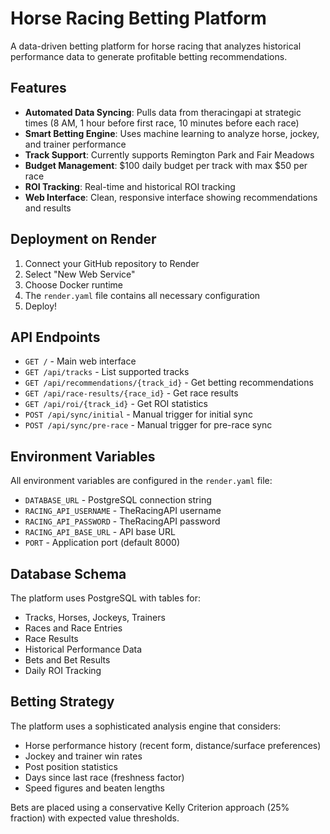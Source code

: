 # Horse Racing Betting Platform

A data-driven betting platform for horse racing that analyzes historical performance data to generate profitable betting recommendations.

## Features

- **Automated Data Syncing**: Pulls data from theracingapi at strategic times (8 AM, 1 hour before first race, 10 minutes before each race)
- **Smart Betting Engine**: Uses machine learning to analyze horse, jockey, and trainer performance
- **Track Support**: Currently supports Remington Park and Fair Meadows
- **Budget Management**: $100 daily budget per track with max $50 per race
- **ROI Tracking**: Real-time and historical ROI tracking
- **Web Interface**: Clean, responsive interface showing recommendations and results

## Deployment on Render

1. Connect your GitHub repository to Render
2. Select "New Web Service"
3. Choose Docker runtime
4. The `render.yaml` file contains all necessary configuration
5. Deploy!

## API Endpoints

- `GET /` - Main web interface
- `GET /api/tracks` - List supported tracks
- `GET /api/recommendations/{track_id}` - Get betting recommendations
- `GET /api/race-results/{race_id}` - Get race results
- `GET /api/roi/{track_id}` - Get ROI statistics
- `POST /api/sync/initial` - Manual trigger for initial sync
- `POST /api/sync/pre-race` - Manual trigger for pre-race sync

## Environment Variables

All environment variables are configured in the `render.yaml` file:
- `DATABASE_URL` - PostgreSQL connection string
- `RACING_API_USERNAME` - TheRacingAPI username
- `RACING_API_PASSWORD` - TheRacingAPI password
- `RACING_API_BASE_URL` - API base URL
- `PORT` - Application port (default 8000)

## Database Schema

The platform uses PostgreSQL with tables for:
- Tracks, Horses, Jockeys, Trainers
- Races and Race Entries
- Race Results
- Historical Performance Data
- Bets and Bet Results
- Daily ROI Tracking

## Betting Strategy

The platform uses a sophisticated analysis engine that considers:
- Horse performance history (recent form, distance/surface preferences)
- Jockey and trainer win rates
- Post position statistics
- Days since last race (freshness factor)
- Speed figures and beaten lengths

Bets are placed using a conservative Kelly Criterion approach (25% fraction) with expected value thresholds.